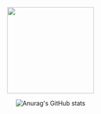 <div id="header" align="center">
  <img src="https://media.giphy.com/media/3ov9jNziFTMfzSumAw/giphy.gif" width="200"/>
<div/>

![Anurag's GitHub stats](https://github-readme-stats.vercel.app/api?username=Barbosaadev&show_icons=true&theme=monokai)
